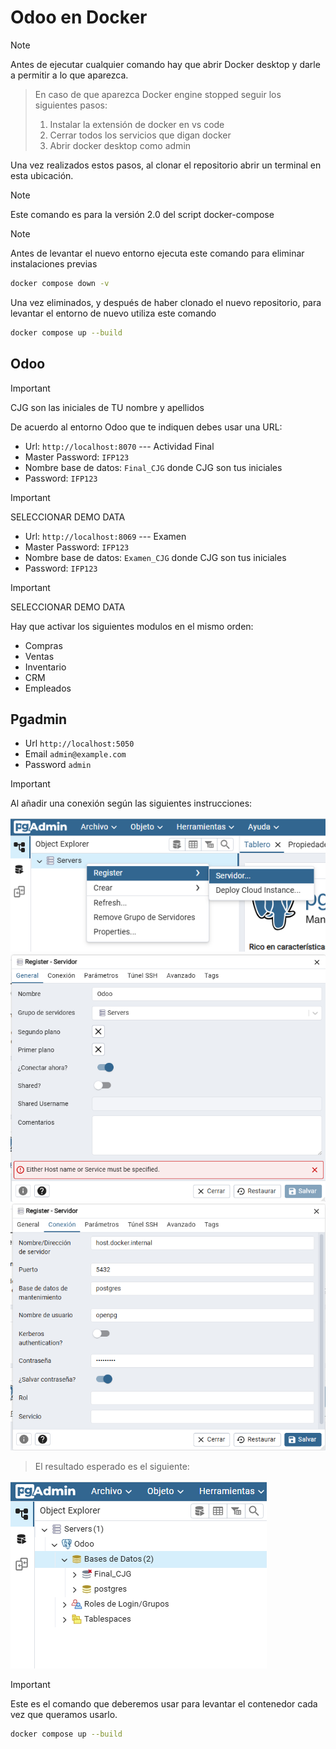 # Odoo en Docker

> [!NOTE] 
>Antes de ejecutar cualquier comando hay que abrir Docker desktop y darle a permitir a lo que aparezca.

>En caso de que aparezca Docker engine stopped seguir los siguientes pasos:
> 1. Instalar la extensión de docker en vs code
> 2. Cerrar todos los servicios que digan docker
> 3. Abrir docker desktop como admin

Una vez realizados estos pasos, al clonar el repositorio abrir un terminal en esta ubicación.

> [!NOTE]
> Este comando es para la versión 2.0 del script docker-compose

> [!NOTE]
>Antes de levantar el nuevo entorno ejecuta este comando para eliminar instalaciones previas
>```sh
>docker compose down -v
>```
> Una vez eliminados, y después de haber clonado el nuevo repositorio, para levantar el entorno de nuevo utiliza este comando
>```sh
>docker compose up --build
>```

## Odoo

> [!IMPORTANT]
> CJG son las iniciales de TU nombre y apellidos

De acuerdo al entorno Odoo que te indiquen debes usar una URL:
- Url: `http://localhost:8070` --- Actividad Final
- Master Password: `IFP123`
- Nombre base de datos: `Final_CJG` donde CJG son tus iniciales
- Password: `IFP123`
> [!IMPORTANT] 
> SELECCIONAR DEMO DATA

- Url: `http://localhost:8069` --- Examen
- Master Password: `IFP123`
- Nombre base de datos: `Examen_CJG` donde CJG son tus iniciales
- Password: `IFP123`

> [!IMPORTANT] 
> SELECCIONAR DEMO DATA

Hay que activar los siguientes modulos en el mismo orden:

- Compras
- Ventas
- Inventario
- CRM
- Empleados

## Pgadmin

- Url `http://localhost:5050`
- Email `admin@example.com`
- Password `admin`

> [!IMPORTANT]
> Al añadir una conexión según las siguientes instrucciones:

<img src="./Servidor1.png">
<img src="./Servidor2.png">
<img src="./Servidor3.png">

>El resultado esperado es el siguiente:
<img src="./resultado.png">



> [!IMPORTANT]
> Este es el comando que deberemos usar para levantar el contenedor cada vez que queramos usarlo.
>```sh
>docker compose up --build
>```

